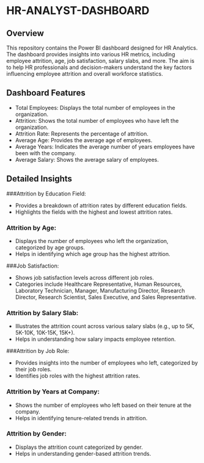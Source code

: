 # HR-ANALYST-DASHBOARD
## Overview
This repository contains the Power BI dashboard designed for HR Analytics. The dashboard provides insights into various HR metrics, including employee attrition, age, job satisfaction, salary slabs, and more. The aim is to help HR professionals and decision-makers understand the key factors influencing employee attrition and overall workforce statistics.

## Dashboard Features
- Total Employees: Displays the total number of employees in the organization.
- Attrition: Shows the total number of employees who have left the organization.
- Attrition Rate: Represents the percentage of attrition.
- Average Age: Provides the average age of employees.
- Average Years: Indicates the average number of years employees have been with the company.
- Average Salary: Shows the average salary of employees.

## Detailed Insights
###Attrition by Education Field:

- Provides a breakdown of attrition rates by different education fields.
- Highlights the fields with the highest and lowest attrition rates.

### Attrition by Age:
- Displays the number of employees who left the organization, categorized by age groups.
- Helps in identifying which age group has the highest attrition.

###Job Satisfaction:
- Shows job satisfaction levels across different job roles.
- Categories include Healthcare Representative, Human Resources, Laboratory Technician, Manager, Manufacturing Director, Research Director, Research Scientist, Sales Executive, and Sales Representative.

### Attrition by Salary Slab:
- Illustrates the attrition count across various salary slabs (e.g., up to 5K, 5K-10K, 10K-15K, 15K+).
- Helps in understanding how salary impacts employee retention.

###Attrition by Job Role:
- Provides insights into the number of employees who left, categorized by their job roles.
- Identifies job roles with the highest attrition rates.

### Attrition by Years at Company:
- Shows the number of employees who left based on their tenure at the company.
- Helps in identifying tenure-related trends in attrition.

### Attrition by Gender:
- Displays the attrition count categorized by gender.
- Helps in understanding gender-based attrition trends.

